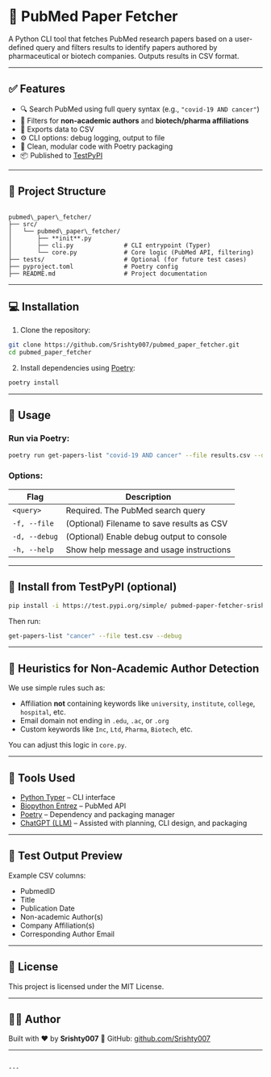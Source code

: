 # 🧪 PubMed Paper Fetcher

A Python CLI tool that fetches PubMed research papers based on a user-defined query and filters results to identify papers authored by pharmaceutical or biotech companies. Outputs results in CSV format.

---

## ✅ Features

- 🔍 Search PubMed using full query syntax (e.g., `"covid-19 AND cancer"`)
- 🧬 Filters for **non-academic authors** and **biotech/pharma affiliations**
- 📄 Exports data to CSV
- ⚙️ CLI options: debug logging, output to file
- 🔁 Clean, modular code with Poetry packaging
- 📦 Published to [TestPyPI](https://test.pypi.org/project/pubmed-paper-fetcher-srishty007/)

---

## 📁 Project Structure

```

pubmed\_paper\_fetcher/
├── src/
│   └── pubmed\_paper\_fetcher/
│       ├── **init**.py
│       ├── cli.py              # CLI entrypoint (Typer)
│       └── core.py             # Core logic (PubMed API, filtering)
├── tests/                      # Optional (for future test cases)
├── pyproject.toml              # Poetry config
├── README.md                   # Project documentation

````

---

## 💻 Installation

1. Clone the repository:

```bash
git clone https://github.com/Srishty007/pubmed_paper_fetcher.git
cd pubmed_paper_fetcher
````

2. Install dependencies using [Poetry](https://python-poetry.org/):

```bash
poetry install
```

---

## 🚀 Usage

### Run via Poetry:

```bash
poetry run get-papers-list "covid-19 AND cancer" --file results.csv --debug
```

### Options:

| Flag          | Description                                |
| ------------- | ------------------------------------------ |
| `<query>`     | Required. The PubMed search query          |
| `-f, --file`  | (Optional) Filename to save results as CSV |
| `-d, --debug` | (Optional) Enable debug output to console  |
| `-h, --help`  | Show help message and usage instructions   |

---

## 🧪 Install from TestPyPI (optional)

```bash
pip install -i https://test.pypi.org/simple/ pubmed-paper-fetcher-srishty007
```

Then run:

```bash
get-papers-list "cancer" --file test.csv --debug
```

---

## 🏢 Heuristics for Non-Academic Author Detection

We use simple rules such as:

* Affiliation **not** containing keywords like `university`, `institute`, `college`, `hospital`, etc.
* Email domain not ending in `.edu`, `.ac`, or `.org`
* Custom keywords like `Inc`, `Ltd`, `Pharma`, `Biotech`, etc.

You can adjust this logic in `core.py`.

---

## 🧠 Tools Used

* [Python Typer](https://typer.tiangolo.com/) – CLI interface
* [Biopython Entrez](https://biopython.org/wiki/Entrez) – PubMed API
* [Poetry](https://python-poetry.org/) – Dependency and packaging manager
* [ChatGPT (LLM)](https://openai.com/chatgpt) – Assisted with planning, CLI design, and packaging

---

## 🧪 Test Output Preview

Example CSV columns:

* PubmedID
* Title
* Publication Date
* Non-academic Author(s)
* Company Affiliation(s)
* Corresponding Author Email

---

## 📜 License

This project is licensed under the MIT License.

---

## 🙋‍♀️ Author

Built with ❤️ by **Srishty007**
🔗 GitHub: [github.com/Srishty007](https://github.com/Srishty007)

---

```

---
